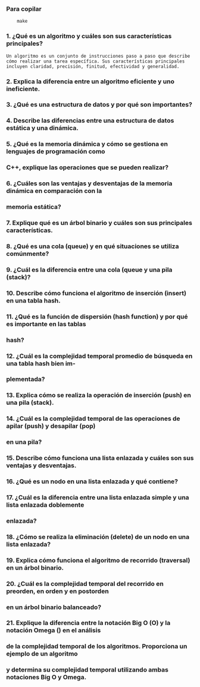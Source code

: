 ### Para copilar
        make

### 1. ¿Qué es un algoritmo y cuáles son sus caracterı́sticas principales?
    Un algoritmo es un conjunto de instrucciones paso a paso que describe cómo realizar una tarea específica. Sus características principales incluyen claridad, precisión, finitud, efectividad y generalidad.
    
### 2. Explica la diferencia entre un algoritmo eficiente y uno ineficiente.
### 3. ¿Qué es una estructura de datos y por qué son importantes?
### 4. Describe las diferencias entre una estructura de datos estática y una dinámica.
### 5. ¿Qué es la memoria dinámica y cómo se gestiona en lenguajes de programación como
### C++, explique las operaciones que se pueden realizar?
### 6. ¿Cuáles son las ventajas y desventajas de la memoria dinámica en comparación con la
### memoria estática?
### 7. Explique qué es un árbol binario y cuáles son sus principales caracterı́sticas.
### 8. ¿Qué es una cola (queue) y en qué situaciones se utiliza comúnmente?
### 9. ¿Cuál es la diferencia entre una cola (queue y una pila (stack)?
### 10. Describe cómo funciona el algoritmo de inserción (insert) en una tabla hash.
### 11. ¿Qué es la función de dispersión (hash function) y por qué es importante en las tablas
### hash?
### 12. ¿Cuál es la complejidad temporal promedio de búsqueda en una tabla hash bien im-
### plementada?
### 13. Explica cómo se realiza la operación de inserción (push) en una pila (stack).
### 14. ¿Cuál es la complejidad temporal de las operaciones de apilar (push) y desapilar (pop)
### en una pila?
### 15. Describe cómo funciona una lista enlazada y cuáles son sus ventajas y desventajas.
### 16. ¿Qué es un nodo en una lista enlazada y qué contiene?
### 17. ¿Cuál es la diferencia entre una lista enlazada simple y una lista enlazada doblemente
### enlazada?
### 18. ¿Cómo se realiza la eliminación (delete) de un nodo en una lista enlazada?
### 19. Explica cómo funciona el algoritmo de recorrido (traversal) en un árbol binario.
### 20. ¿Cuál es la complejidad temporal del recorrido en preorden, en orden y en postorden
### en un árbol binario balanceado?
### 21. Explique la diferencia entre la notación Big O (O) y la notación Omega () en el análisis
### de la complejidad temporal de los algoritmos. Proporciona un ejemplo de un algoritmo
### y determina su complejidad temporal utilizando ambas notaciones Big O y Omega.